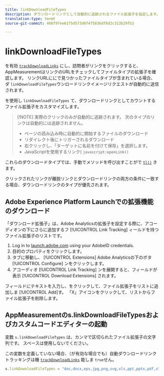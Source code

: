 ```yaml
---
title: linkDownloadFileTypes
description: ダウンロードリンクとして自動的に追跡されるファイル拡張子を指定します。
translation-type: tm+mt
source-git-commit: 468f97ee61f5d573d07475836df8d2c313b29fb3

---
```



# linkDownloadFileTypes

を有効 [`trackDownloadLinks`](trackdownloadlinks.md) にし、訪問者がリンクをクリックすると、AppMeasurementはリンクのURLをチェックしてファイルタイプの拡張子を確認します。 リンクURLににで見つかったファイルタイプが含まれている場合、ダ `linkDownloadFileTypes`ウンロードリンクイメージリクエストが自動的に送信されます。

を使用し `linkDownloadFileTypes` て、ダウンロードリンクとしてカウントするファイル拡張子をカスタマイズします。

> [!NOTE] 実際のクリックのみが自動的に追跡されます。 次のタイプのリンクは自動的には追跡されません。
>
> * ページの読み込み時に自動的に開始するファイルのダウンロード
> * リダイレクト後にトリガーされるダウンロード
> * 右クリックし、「ターゲットに名前を付けて保存」を選択します。
> * JavaScriptを使用するリンク( `javascript:openLink()`
>
> 
これらのダウンロードタイプでは、手動でメソッドを呼び出すことがで [`tl()`](../functions/tl-method.md) きます。

クリックされたリンクが離脱リンクとダウンロードリンクの両方の条件に一致する場合、ダウンロードリンクのタイプが優先されます。

## Adobe Experience Platform Launchでの拡張機能のダウンロード

「ダウンロード拡張子」は、Adobe Analyticsの拡張子を設定する際に、アコーディオンの下にさらに追加するフ [!UICONTROL Link Tracking] ィールドを持つファイル拡張子のリストです。

1. Log in to [launch.adobe.com](https://launch.adobe.com) using your AdobeID credentials.
2. 目的のプロパティをクリックします。
3. タブに移動し、 [!UICONTROL Extensions] Adobe Analyticsの下のボタ [!UICONTROL Configure] ンをクリックします。
4. アコーディオ [!UICONTROL Link Tracking] ンを展開すると、フィールドが表示 [!UICONTROL Download Extensions] されます。

フィールドにテキストを入力し、をクリックして、ファイル拡張子をリストに追加しま [!UICONTROL Add]す。 「X」アイコンをクリックして、リストからファイル拡張子を削除します。

## AppMeasurementのs.linkDownloadFileTypesおよびカスタムコードエディターの起動

変数 `s.linkDownloadFileTypes` は、カンマで区切られたファイル拡張子の文字列です。 スペースは使用しないでください。

この変数を定義していない場合、（が有効な場合でも）自動ダウンロードリンクトラッキングは機 [`trackDownloadLinks`](trackdownloadlinks.md) 能しま `true`せん。

```js
s.linkDownloadFileTypes = "doc,docx,eps,jpg,png,svg,xls,ppt,pptx,pdf,xlsx,tab,csv,zip,txt,vsd,vxd,xml,js,css,rar,exe,wma,mov,avi,wmv,mp3,wav,m4v";
```
